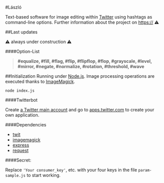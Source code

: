 #László

Text-based software for image editing within [Twitter] using hashtags as command-line options.
Further information about the project on [https://] ⚠

##Last updates

⚠ always under construction ⚠

####Option-List 

>__#equalize, #fill, #flag, #flip, #flipflop, #flop, #grayscale, #level, #mirror, #negate, #normalize, #rotation, #threshold, #wave__

##Initialization
Running under [Node.js]. Image processing operations are executed thanks to [ImageMagick].
```
node index.js
```

####Twitterbot

Create [a Twitter main account] and go to [apps.twitter.com] to create your own application.

####Dependencies

 -  [twit][1]
 -  [imagemagick][2]
 -  [express][3]
 -  [request][4]

####Secret:

Replace  `'Your consumer_key'`, etc. with your four keys in the file `param-sample.js` to start working.

[https://]:https://github.com/laurecohen/laszlo/
[Twitter]:https://twitter.com/laszlobot/
[Node.js]:http://nodejs.org/
[ImageMagick]:http://www.imagemagick.org/
[a Twitter main account]:https://twitter.com/
[apps.twitter.com]:https://apps.twitter.com/
[1]:https://www.npmjs.com/package/twit
[2]:https://www.npmjs.com/package/imagemagick
[3]:https://www.npmjs.com/package/express
[4]:https://www.npmjs.com/package/request
